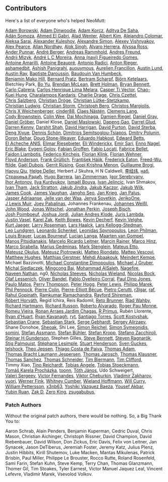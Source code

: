 ## Contributors

Here's a list of everyone who's helped NeoMutt:

[Adam Borowski](https://github.com/kilobyte "kilobyte"),
[Adam Dinwoodie](https://github.com/me-and "me-and"),
[Adam Korcz](https://github.com/adamkorcz "adamkorcz"),
[Aditya De Saha](https://github.com/adityadesaha "adityadesaha"),
[Adán Somoza](https://github.com/darkadin "darkadin"),
[Ahmed El Gabri](https://github.com/ahmedelgabri "ahmedelgabri"),
[Alad Wenter](https://github.com/aladw "aladw"),
[Albert Kim](https://github.com/alkim0 "alkim0"),
[Alejandro Colomar](https://github.com/alejandro-colomar "alejandro-colomar"),
[Aleksa Sarai](https://github.com/cyphar "cyphar"),
[Alexander Kuleshov](https://github.com/onlyshk "onlyshk"),
[Alexandre Simon](https://github.com/igit "igit"),
[Alexey Vishnyakov](https://github.com/sweetvishnya "sweetvishnya"),
[Alex Pearce](https://github.com/alexpearce "alexpearce"),
[Allan Nordhøy](https://github.com/comradekingu "comradekingu"),
[Alok Singh](https://github.com/alok "alok"),
[Alvaro Herrera](https://github.com/alvherre "alvherre"),
[Alyssa Ross](https://github.com/alyssais "alyssais"),
[Ander Punnar](https://github.com/4nd3r "4nd3r"),
[André Berger](https://github.com/hvkls "hvkls"),
[Andreas Rammhold](https://github.com/andir "andir"),
[Andres Freund](https://github.com/anarazel "anarazel"),
[Andrij Mizyk](https://github.com/andmzk "andmzk"),
[André L C Moreira](https://github.com/carvalhudo "carvalhudo"),
[Anna (navi) Figueiredo Gomes](https://github.com/navi-desu "navi-desu"),
[Antoine Amarilli](https://github.com/a3nm "a3nm"),
[Antoine Beaupré](https://github.com/anarcat "anarcat"),
[Antonio Radici](https://github.com/aradici "aradici"),
[Anton Rieger](https://github.com/inrin "inrin"),
[ashamedbit](https://github.com/ashamedbit "ashamedbit"),
[Ashish Panigrahi](https://github.com/paniash "paniash"),
[auouymous](https://github.com/auouymous "auouymous"),
[Aurelien Francillon](https://github.com/aurelf "aurelf"),
[Austin Lund](https://github.com/aplund "aplund"),
[Austin Ray](https://github.com/austin-ray "austin-ray"),
[Baptiste Daroussin](https://github.com/bapt "bapt"),
[Baudouin Van Humbeck](https://github.com/scriptor-pro "scriptor-pro"),
[Benjamin Mako Hill](https://github.com/makoshark "makoshark"),
[Bernard Pratz](https://github.com/guyzmo "guyzmo"),
[Bertram Scharpf](https://github.com/bertramscharpf "bertramscharpf"),
[Björn Ketelaars](https://github.com/bket "bket"),
Bletchley Park,
[Bo Yu](https://github.com/yuzibo "yuzibo"),
[Brendan McLean](https://github.com/bmclean2 "bmclean2"),
[Brett Holman](https://github.com/holmanb "holmanb"),
[Bryan Bennett](https://github.com/bbenne10 "bbenne10"),
[Carlo Cabrera](https://github.com/carlocab "carlocab"),
[Carlos Henrique Lima Melara](https://github.com/charles2910 "charles2910"),
[Casper Ti Vector](https://github.com/caspervector "caspervector"),
[Chao-Kuei Hung](https://github.com/ckhung "ckhung"),
[Charalampos Kardaris](https://github.com/ckardaris "ckardaris"),
[Charlie Drage](https://github.com/cdrage "cdrage"),
[Chris Czettel](https://github.com/christopher-john-czettel "christopher-john-czettel"),
[Chris Salzberg](https://github.com/shioyama "shioyama"),
[Christian Dröge](https://github.com/cdroege "cdroege"),
[Christian Lütke-Stetzkamp](https://github.com/clkamp "clkamp"),
[Christian Ludwig](https://github.com/luchr "luchr"),
[Christian Storm](https://github.com/stormc "stormc"),
[Christoph Berg](https://github.com/df7cb "df7cb"),
[Christos Margiolis](https://github.com/christosmarg "christosmarg"),
[Chris X Weichenberger](https://github.com/the-x-at "the-x-at"),
[cinder88](https://github.com/cinder88 "cinder88"),
[Claes Nästén](https://github.com/pekdon "pekdon"),
[Clemens Lang](https://github.com/neverpanic "neverpanic"),
[Cody Brownstein](https://github.com/cbrownstein "cbrownstein"),
[Colin Wee](https://github.com/googlebleh "googlebleh"),
[Dai Mochinaga](https://github.com/mochidai "mochidai"),
[Damien Riegel](https://github.com/d-k-c "d-k-c"),
[Daniel Gray](https://github.com/dngray "dngray"),
[Daniel Gröber](https://github.com/danielg "danielg"),
Daniel Klose,
[Daniel Maslowski](https://github.com/orangecms "orangecms"),
[Dapeng Gao](https://github.com/dpgao "dpgao"),
[Darrel Glud](https://github.com/darrel-glud "darrel-glud"),
[Darren Kenny](https://github.com/darrenkenny "darrenkenny"),
[Darshit Shah](https://github.com/darnir "darnir"),
[David Harrigan](https://github.com/dharrigan "dharrigan"),
[David Purton](https://github.com/dcpurton "dcpurton"),
[David Sterba](https://github.com/kdave "kdave"),
[Deng Xiyue](https://github.com/manphiz "manphiz"),
[Dennis Schön](https://github.com/roccoblues "roccoblues"),
[Dimitrios Semitsoglou-Tsiapos](https://github.com/dset0x "dset0x"),
[Dmitry Polunin](https://github.com/frei-0xff "frei-0xff"),
[Doron Behar](https://github.com/doronbehar "doronbehar"),
[Doug Stone-Weaver](https://github.com/doweaver "doweaver"),
[Eduardo Habkost](https://github.com/ehabkost "ehabkost"),
[Edward Betts](https://github.com/edwardbetts "edwardbetts"),
[El Acheche ANIS](https://github.com/elacheche "elacheche"),
[Elimar Riesebieter](https://github.com/riesebie "riesebie"),
[Eli Winderickx](https://github.com/winderickxeli "winderickxeli"),
[Emir Sari](https://github.com/bitigchi "bitigchi"),
[Enno Nagel](https://github.com/konfekt "konfekt"),
[Eric Blake](https://github.com/ebblake "ebblake"),
[Evgeni Golov](https://github.com/evgeni "evgeni"),
[Fabian Groffen](https://github.com/grobian "grobian"),
[Fabio Locati](https://github.com/Fale "Fale"),
[Fabrice Bellet](https://github.com/fbellet "fbellet"),
[Faidon Liambotis](https://github.com/paravoid "paravoid"),
[Federico Kircheis](https://github.com/fekir "fekir"),
[Florian Klink](https://github.com/flokli "flokli"),
[Florian Wehner](https://github.com/whnr "whnr"),
[Floyd Anderson](https://github.com/floand "floand"),
[Frank Grüllich](https://github.com/FrankGruellich "FrankGruellich"),
[František Hájik](https://github.com/ferkohajik "ferkohajik"),
[Frederick Eaton](https://github.com/archenemies "archenemies"),
[Freed-Wu](https://github.com/freed-wu "freed-wu"),
[ftilde](https://github.com/ftilde "ftilde"),
[Gaël Dubois](https://github.com/gaael "gaael"),
[Gerrit Rüsing](https://github.com/kbcb "kbcb"),
[Gopi Krishna Menon](https://github.com/gopi487krishna "gopi487krishna"),
[Guillaume Brogi](https://github.com/guiniol "guiniol"),
[Haoyu Qiu](https://github.com/timothyqiu "timothyqiu"),
[Helge Deller](https://github.com/hdeller "hdeller"),
Herbert J Skuhra,
H N Caldwell,
[李经纬](https://github.com/ljw20180420 "ljw20180420"),
[наб](https://github.com/nabijaczleweli "nabijaczleweli"),
[Страхиња Радић](https://github.com/strahinja "strahinja"),
[Hugo Barrera](https://github.com/whynothugo "whynothugo"),
[Ian Zimmerman](https://github.com/nobrowser "nobrowser"),
[Igor Serebryany](https://github.com/igor47 "igor47"),
[Ihor Antonov](https://github.com/ngortheone "ngortheone"),
[Ilya Kurdyukov](https://github.com/ilyakurdyukov "ilyakurdyukov"),
[Ismaël Bouya](https://github.com/immae "immae"),
[Ivan Jelincic](https://github.com/parazyd "parazyd"),
Ivan Shmakov,
[Ivan Tham](https://github.com/pickfire "pickfire"),
[Jack Stratton](https://github.com/phroa "phroa"),
[Jakub Jindra](https://github.com/jindraj "jindraj"),
[Jakub Kaczor](https://github.com/jakubkaczor "jakubkaczor"),
[Jakub Wilk](https://github.com/jwilk "jwilk"),
[James Cook](https://github.com/falsifian "falsifian"),
[James Vaughan](https://github.com/jamesbvaughan "jamesbvaughan"),
[Jangho Seo](https://github.com/seojangho "seojangho"),
[Jan Krieg](https://github.com/jan-krieg "jan-krieg"),
[Jan Palus](https://github.com/jpalus "jpalus"),
[Jasper Adriaanse](https://github.com/jasperla "jasperla"),
[Jelle van der Waa](https://github.com/jelly "jelly"),
[Jenya Sovetkin](https://github.com/esovetkin "esovetkin"),
[JerikoOne](https://github.com/jeriko-one "jeriko-one"),
[J Lewis Muir](https://github.com/jlmuir "jlmuir"),
[Joey Pabalinas](https://github.com/alyptik "alyptik"),
Johannes Frankenau,
[Johannes Weißl](https://github.com/weisslj "weisslj"),
[John Wood](https://github.com/john-at-charpa "john-at-charpa"),
[Jonas Witschel](https://github.com/diabonas "diabonas"),
[Jonathan Perkin](https://github.com/jperkin "jperkin"),
[Joseph Bisch](https://github.com/josephbisch "josephbisch"),
[Josh Poimboeuf](https://github.com/jpoimboe "jpoimboe"),
[Joshua Jordi](https://github.com/jakkinstewart "jakkinstewart"),
[Julian Andres Klode](https://github.com/julian-klode "julian-klode"),
[Juris Lambda](https://github.com/jxlambda "jxlambda"),
[Justin Vasel](https://github.com/justinvasel "justinvasel"),
[Karel Zak](https://github.com/karelzak "karelzak"),
[Keith Bowes](https://github.com/keithbowes "keithbowes"),
[Kevin Decherf](https://github.com/kdecherf "kdecherf"),
[Kevin Velghe](https://github.com/paretje "paretje"),
[Kurt Jaeger](https://github.com/opsec "opsec"),
[Larry Rosenman](https://github.com/lrosenman "lrosenman"),
[Lars Haalck](https://github.com/larshaalck "larshaalck"),
[Lars Kellogg-Stedman](https://github.com/larsks "larsks"),
[Leo Lundgren](https://github.com/rawtaz "rawtaz"),
[Leonardo Schenkel](https://github.com/lbschenkel "lbschenkel"),
[Leonidas Spyropoulos](https://github.com/inglor "inglor"),
[Leon Philman](https://github.com/leonphilman "leonphilman"),
[Louis Brauer](https://github.com/louis77 "louis77"),
[Lucas Bourneuf](https://github.com/aluriak "aluriak"),
[Lucian Langa](https://github.com/lucilanga "lucilanga"),
[Maarten van Gompel](https://github.com/proycon "proycon"),
[Manos Pitsidianakis](https://github.com/epilys "epilys"),
[Marcelo Ricardo Leitner](https://github.com/marceloleitner "marceloleitner"),
[Marcin Rajner](https://github.com/mrajner "mrajner"),
[Marco Hinz](https://github.com/mhinz "mhinz"),
[Marco Sirabella](https://github.com/mjsir911 "mjsir911"),
[Marius Gedminas](https://github.com/mgedmin "mgedmin"),
[Mark Stenglein](https://github.com/ocelotsloth "ocelotsloth"),
[Mateus Etto](https://github.com/yutsuten "yutsuten"),
[Mateusz Okulus](https://github.com/mokulus "mokulus"),
[Mateusz Piotrowski](https://github.com/0mp "0mp"),
[Matteo Riondato](https://github.com/rionda "rionda"),
[Matteo Vescovi](https://github.com/mfvescovi "mfvescovi"),
[Matthew Hughes](https://github.com/matthewhughes934 "matthewhughes934"),
[Matthias Gerstner](https://github.com/mgerstner "mgerstner"),
[Mehdi Abaakouk](https://github.com/sileht "sileht"),
[Meindert Kempe](https://github.com/MeindertKempe "MeindertKempe"),
Michael Bazzinotti,
[Michael Constantine Dimopoulos](https://github.com/michaeldim02 "michaeldim02"),
[Michael J Gruber](https://github.com/mjg "mjg"),
[Michal Siedlaczek](https://github.com/elshize "elshize"),
[Mingcong Bai](https://github.com/MingcongBai "MingcongBai"),
[Mohammad AlSaleh](https://github.com/MoSal "MoSal"),
[Nagefire](https://github.com/nagefire "nagefire"),
[Naveen Nathan](https://github.com/nnathan "nnathan"),
ng0,
[Nicholas Steeves](https://github.com/sten0 "sten0"),
[Nicholas Wieland](https://github.com/ngw "ngw"),
[Nicolas Bock](https://github.com/nicolasbock "nicolasbock"),
[Olaf Lessenich](https://github.com/xai "xai"),
[Oliver Bandel](https://github.com/klartext "klartext"),
[Pablo Ovelleiro Corral](https://github.com/pinpox "pinpox"),
[Paul Dino Jones](https://github.com/spacefreak18 "spacefreak18"),
[Paulo Matos](https://github.com/pmatos "pmatos"),
[Perry Thompson](https://github.com/rypervenche "rypervenche"),
[Peter Hogg](https://github.com/pigmonkey "pigmonkey"),
[Peter Lewis](https://github.com/petelewis "petelewis"),
[Philipp Marek](https://github.com/phmarek "phmarek"),
[Phil Pennock](https://github.com/philpennock "philpennock"),
[Pierre Colin](https://github.com/Pierre-Colin "Pierre-Colin"),
[Pierre-Elliott Bécue](https://github.com/p-eb "p-eb"),
[Pietro Cerutti](https://github.com/gahr "gahr"),
[r3lgar](https://github.com/r3lgar "r3lgar"),
[raf](https://github.com/raforg "raforg"),
[Rahul Gopinath](https://github.com/vrthra "vrthra"),
[Ramkumar Ramachandra](https://github.com/artagnon "artagnon"),
[Rayford Shireman](https://github.com/rayfordshire "rayfordshire"),
[Róbert Horváth](https://github.com/r001 "r001"),
Regid Ichira,
Reis Radomil,
[Reto Brunner](https://github.com/brunnre8 "brunnre8"),
[Riad Wahby](https://github.com/kwantam "kwantam"),
[Richard Hartmann](https://github.com/richih "richih"),
[Richard Russon](https://github.com/flatcap "flatcap"),
[Roberto Alvarado](https://github.com/robdres "robdres"),
[Roger Pau Monne](https://github.com/royger "royger"),
[Romeu Vieira](https://github.com/romeug "romeug"),
[Ronan Arraes Jardim Chagas](https://github.com/ronisbr "ronisbr"),
[R Primus](https://github.com/rprimus "rprimus"),
Rubén Llorente,
[Ryan d'Huart](https://github.com/homoelectromagneticus "homoelectromagneticus"),
[Ryan Kavanagh](https://github.com/ryanakca "ryanakca"),
[ryt](https://github.com/0x747972 "0x747972"),
[Santiago Torres](https://github.com/santiagotorres "santiagotorres"),
[Scott Kostyshak](https://github.com/scottkosty "scottkosty"),
[Sebastian Crane](https://github.com/seabass-labrax "seabass-labrax"),
[Sebastian Stark](https://github.com/sstark "sstark"),
[Serge Gebhardt](https://github.com/sgeb "sgeb"),
[Sergey Alirzaev](https://github.com/l29ah "l29ah"),
Shane Donohoe,
[Sheoak](https://github.com/sheoak "sheoak"),
Shi Lee,
[Simon Reichel](https://github.com/amudtogal "amudtogal"),
[Simon Symeonidis](https://github.com/psyomn "psyomn"),
[somini](https://github.com/somini "somini"),
[Stefan Assmann](https://github.com/sassmann "sassmann"),
[Stefan Bühler](https://github.com/stbuehler "stbuehler"),
[Stefan Kropp](https://github.com/debxwoody "debxwoody"),
[Stefano Zacchiroli](https://github.com/zacchiro "zacchiro"),
[Steinar H Gunderson](https://github.com/sesse "sesse"),
Stephen Gilles,
[Steve Bennett](https://github.com/msteveb "msteveb"),
[Steven Ragnarök](https://github.com/nuclearsandwich "nuclearsandwich"),
[Stig Palmquist](https://github.com/stigtsp "stigtsp"),
[Stéphane Lesimple](https://github.com/speed47 "speed47"),
[Stuart Henderson](https://github.com/sthen "sthen"),
[Sven Guckes](https://github.com/guckes "guckes"),
[telshock](https://github.com/telshock "telshock"),
[Theo Jepsen](https://github.com/theojepsen "theojepsen"),
[Thiago Costa de Paiva](https://github.com/tecepe "tecepe"),
[Thomas Adam](https://github.com/thomasadam "thomasadam"),
[Thomas Bracht Laumann Jespersen](https://github.com/laumann "laumann"),
[Thomas Jarosch](https://github.com/thomasjfox "thomasjfox"),
[Thomas Klausner](https://github.com/0-wiz-0 "0-wiz-0"),
[Thomas Sanchez](https://github.com/daedric "daedric"),
[Thomas Schneider](https://github.com/qsuscs "qsuscs"),
[Tim Biermann](https://github.com/timb87 "timb87"),
[Tim Clifford](https://github.com/tim-clifford "tim-clifford"),
Timmy Xiao,
[Tino Reichardt](https://github.com/mcmilk "mcmilk"),
[Tobias Angele](https://github.com/toogley "toogley"),
[Tobias Stoeckmann](https://github.com/stoeckmann "stoeckmann"),
[Tomáš Karela Procházka](https://github.com/prochac "prochac"),
[toonn](https://github.com/toonn "toonn"),
[Tóth János](https://github.com/g0mb4 "g0mb4"),
Udo Schweigert,
[Valeri Sergeev](https://github.com/vpub "vpub"),
[Victor Fernandes](https://github.com/ghikio "ghikio"),
[Viktor Cheburkin](https://github.com/vcheburkin "vcheburkin"),
[Vladimir Zakharov](https://github.com/z2v "z2v"),
[vuori](https://github.com/vuori "vuori"),
[Werner Fink](https://github.com/bitstreamout "bitstreamout"),
[Whitney Cumber](https://github.com/whitney-cumber "whitney-cumber"),
[Wieland Hoffmann](https://github.com/mineo "mineo"),
[Will Curry](https://github.com/wcurry "wcurry"),
[William Pettersson](https://github.com/wpettersson "wpettersson"),
[x3nb63](https://github.com/x3nb63 "x3nb63"),
[Yoshiki Vázquez Baeza](https://github.com/eldeveloper "eldeveloper"),
[Yousef Akbar](https://github.com/yousefakbar "yousefakbar"),
[Yubin Ruan](https://github.com/walkerlala "walkerlala"),
[Zak D](https://github.com/zakarouf "zakarouf"),
[Zero King](https://github.com/l2dy "l2dy"),
[zsugabubus](https://github.com/zsugabubus "zsugabubus"),

### Patch Authors

Without the original patch authors, there would be nothing.
So, a Big Thank You to:

Aaron Schrab, Alain Penders, Benjamin Kuperman, Cedric Duval, Chris Mason,
Christian Aichinger, Christoph Rissner, David Champion, David Riebenbauer, David
Wilson, Don Zickus, Eric Davis, Felix von Leitner, Jan Synacek, Jason DeTiberus,
Jeremiah Foster, Jeremy Katz, Julius Plenz, Justin Hibbits, Kirill Shutemov,
Luke Macken, Mantas Mikulenas, Patrick Brisbin, Paul Miller, Philippe Le
Brouster, Rocco Rutte, Roland Rosenfeld, Sami Farin, Stefan Kuhn, Steve Kemp,
Terry Chan, Thomas Glanzmann, Thomer Gil, Tim Stoakes, Tyler Earnest, Victor
Manuel Jaquez Leal, Vincent Lefevre, Vladimir Marek, Vsevolod Volkov.
